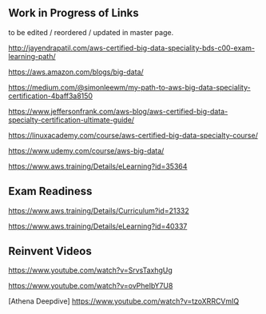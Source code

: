 ## Work in Progress of Links

to be edited / reordered / updated in master page.

http://jayendrapatil.com/aws-certified-big-data-speciality-bds-c00-exam-learning-path/

https://aws.amazon.com/blogs/big-data/

https://medium.com/@simonleewm/my-path-to-aws-big-data-speciality-certification-4baff3a8150

https://www.jeffersonfrank.com/aws-blog/aws-certified-big-data-specialty-certification-ultimate-guide/



https://linuxacademy.com/course/aws-certified-big-data-specialty-course/

https://www.udemy.com/course/aws-big-data/


https://www.aws.training/Details/eLearning?id=35364


## Exam Readiness
https://www.aws.training/Details/Curriculum?id=21332

https://www.aws.training/Details/eLearning?id=40337


## Reinvent Videos

https://www.youtube.com/watch?v=SrvsTaxhgUg

https://www.youtube.com/watch?v=ovPheIbY7U8

[Athena Deepdive] https://www.youtube.com/watch?v=tzoXRRCVmIQ
